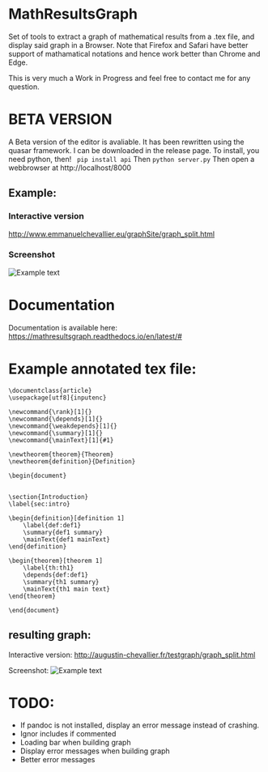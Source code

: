 # MathResultsGraph

Set of tools to extract a graph of mathematical results from a .tex file, and display said graph in a Browser. 
Note that Firefox and Safari have better support of mathamatical notations and hence work better than Chrome and Edge.

This is very much a Work in Progress and feel free to contact me for any question.


# BETA VERSION

A Beta version of the editor is avaliable. It has been rewritten using the quasar framework. I can be downloaded in the release page. To install, you need python, then!
``` pip install api``` 
Then
```python server.py``` 
Then open a webbrowser at http://localhost/8000


## Example:
### Interactive version
http://www.emmanuelchevallier.eu/graphSite/graph_split.html

### Screenshot
![Example text](examples/graphEx2.png)



# Documentation

Documentation is available here: https://mathresultsgraph.readthedocs.io/en/latest/#

# Example annotated tex file:

``` 
\documentclass{article}
\usepackage[utf8]{inputenc}

\newcommand{\rank}[1]{}
\newcommand{\depends}[1]{}
\newcommand{\weakdepends}[1]{}
\newcommand{\summary}[1]{}
\newcommand{\mainText}[1]{#1}

\newtheorem{theorem}{Theorem}
\newtheorem{definition}{Definition}

\begin{document}


\section{Introduction}
\label{sec:intro}

\begin{definition}[definition 1]
    \label{def:def1}
    \summary{def1 summary}
    \mainText{def1 mainText}
\end{definition}

\begin{theorem}[theorem 1]
    \label{th:th1}
    \depends{def:def1}
    \summary{th1 summary}
    \mainText{th1 main text}
\end{theorem}

\end{document}
``` 

## resulting graph: 
Interactive version: http://augustin-chevallier.fr/testgraph/graph_split.html

Screenshot:
![Example text](examples/graphEx.png)


# TODO:
*   If pandoc is not installed, display an error message instead of crashing.
*   Ignor includes if commented
*   Loading bar when building graph
*   Display error messages when building graph
*   Better error messages